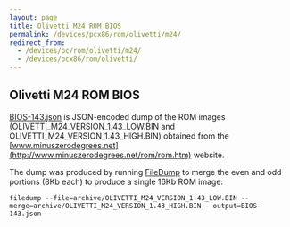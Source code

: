 ```yaml
---
layout: page
title: Olivetti M24 ROM BIOS
permalink: /devices/pcx86/rom/olivetti/m24/
redirect_from:
  - /devices/pc/rom/olivetti/m24/
  - /devices/pcx86/rom/olivetti/
---
```


Olivetti M24 ROM BIOS
---
[BIOS-143.json](BIOS-143.json) is JSON-encoded dump of the ROM images (OLIVETTI_M24_VERSION_1.43_LOW.BIN
and OLIVETTI_M24_VERSION_1.43_HIGH.BIN) obtained from the
[www.minuszerodegrees.net](http://www.minuszerodegrees.net/rom/rom.htm) website.  

The dump was produced by running [FileDump](/modules/filedump/) to merge the even and odd portions (8Kb each)
to produce a single 16Kb ROM image:

	filedump --file=archive/OLIVETTI_M24_VERSION_1.43_LOW.BIN --merge=archive/OLIVETTI_M24_VERSION_1.43_HIGH.BIN --output=BIOS-143.json
